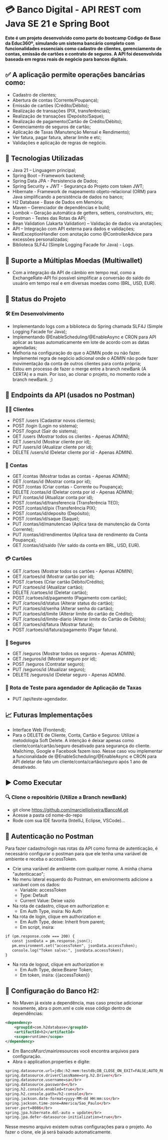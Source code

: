 # 💳 Banco Digital - API REST com Java SE 21 e Spring Boot 

#### Este é um projeto desenvolvido como parte do <b>bootcamp Código de Base da Educ360º</b>, simulando um sistema bancário completo com funcionalidades essenciais como cadastro de clientes, gerenciamento de contas, emissão de cartões e contrato de seguros. A API foi desenvolvida baseada em regras reais de negócio para bancos digitais.

## ✅ A aplicação permite operações bancárias como:
- Cadastro de clientes;
- Abertura de contas (Corrente/Poupança);
- Emissão de cartões (Crédito/Débito);
- Realização de transações (PIX, transferências);
- Realização de transações (Depósito/Saque);
- Realização de pagamento(Cartão de Crédito/Débito);
- Gerenciamento de seguros de cartão;
- Aplicação de Taxas (Manutenção Mensal e Rendimento);
- Ver fatura, pagar fatura, alterar limite e etc;
- Validações e aplicação de regras de negócio.


## 🚀 Tecnologias Utilizadas
- Java 21 – Linguagem principal;
- Spring Boot – Framework backend;
- Spring Data JPA - Persistencia de Dados;
- Spring Security + JWT - Segurança do Projeto com token JWT;
- Hibernate - Framework de mapeamento objeto-relacional (ORM) para Java simplificando a persistência de dados no banco;
- H2 Database - Base de Dados em Memória;
- Maven – Gerenciador de dependências e build;
- Lombok – Geração automática de getters, setters, constructors, etc;
- Postman - Testes das Rotas da API;
- Bean Validation (Jakarta Validation) – Validação de dados via anotações;
- API – Integração com API externa para dados e validações;
- RestExceptionHandler com anotação como @ControllerAdvice para excessões personalizadas;
- Biblioteca SLF4J (Simple Logging Facade for Java) - Logs.


## 💱 Suporte a Múltiplas Moedas (Multiwallet)
- Com a integração da API de câmbio em tempo real, como a  ExchangeRate-API foi possível simplificar a conversão do saldo do usuário em tempo real e em diversas moedas como (BRL, USD, EUR).


## 🚧 Status do Projeto
### 🛠️ Em Desenvolvimento
- Implementando logs com a biblioteca do Spring chamada SLF4J (Simple Logging Facade for Java);
- Implementando @EnableScheduling/@EnableAsync e CRON para API aplicar as taxas automaticamente em lote de acordo com as datas agendadas;
- Melhoria na configuração do que o ADMIN pode ou não fazer. Implementei regra de negócio adicional onde o ADMIN não pode fazer movimentação da conta de outros clientes para conta própria;
- Estou em processo de fazer o merge entre a branch newBank (A CERTA) e a main. Por isso, ao clonar o projeto, no momento rode a branch newBank. ;)

  
## 🔗 Endpoints da API (usados no Postman)
### 🧑‍💼 Clientes
- POST /users (Cadastrar novos clientes);
- POST /login (Login no sistema);
- POST /logout (Sair do sistema);
- GET /users (Mostrar todos os clientes - Apenas ADMIN);
- GET /users/id (Mostrar cliente por id);
- PUT /users/id (Atualizar cliente por id);
- DELETE /users/id (Deletar cliente por id - Apenas ADMIN).
  
### 💼 Contas
- GET /contas (Mostrar todas as contas - Apenas ADMIN);
- GET /contas/id (Mostrar conta por id);
- POST /contas (Criar contas - Corrente ou Poupança);
- DELETE /contas/id (Deletar conta por id - Apenas ADMIN);
- PUT /contas/id (Atualizar conta por id);
- POST /contas/id/transferencia (Transferência TED);
- POST /contas/id/pix (Transferência PIX);
- POST /contas/id/deposito (Depósito);
- POST /contas/id/saque (Saque);
- PUT /contas/id/manutencao (Aplica taxa de manutenção da Conta Corrente);
- PUT /contas/id/rendimentos (Aplica taxa de rendimento da Conta Poupança);
- GET /contas/id/saldo (Ver saldo da conta em BRL, USD, EUR).

### 💳 Cartões
- GET /cartoes (Mostrar todos os cartões - Apenas ADMIN);
- GET /cartoes/id (Mostrar cartão por id);
- POST /cartoes (Criar cartão Débito/Crédito);
- PUT /cartoes/id (Atualizar cartão);
- DELETE /cartoes/id (Deletar cartão);
- POST /cartoes/id/pagamento (Pagamento com cartão);
- PUT /cartoes/id/status (Alterar status do cartão);
- PUT /cartoes/id/senha (Alterar senha do cartão);
- PUT /cartoes/id/limite (Alterar limite do cartão de Crédito);
- PUT /cartoes/id/limite-diario (Alterar limite do Cartão de Débito);
- GET /cartoes/id/fatura (Mostrar fatura);
- POST /cartoes/id/fatura/pagamento (Pagar fatura).

### 🧰 Seguros
- GET /seguros (Mostrar todos os seguros - Apenas ADMIN);
- GET /seguros/id (Mostrar seguro por id);
- POST /seguros (Contratar seguro);
- PUT /seguros/id (Atualizar seguro);
- DELETE /seguros/id (Deletar seguro - Apenas ADMIN).

### 📂 Rota de Teste para agendador de Aplicação de Taxas
- PUT /api/teste-agendador.
  
## 📈 Futuras Implementações
- Interface Web (Frontend);
- Para o DELETE de Cliente, Conta, Cartão e Seguros: Utilizei a metodologia Soft Delete. A intenção é deixar apenas como cliente/conta/cartão/seguro desativado para segurança do cliente. Mailchimp, Google e Facebook fazem isso. Nesse caso vou implementar a funcionalidade de @EnableScheduling/@EnableAsync e CRON para API deletar de fato um cliente/conta/cartão/seguro após 1 ano de desativado.


## ▶️ Como Executar
### 🔍 Clone o repositório (Utilize a Branch newBank)
- git clone https://github.com/marciellioliveira/BancoM.git
-  Acesse a pasta cd nome-do-repo
-  Rode com sua IDE favorita (IntelliJ, Eclipse, VSCode)...

## 🔗 Autenticação no Postman
Para fazer cadastro/login nas rotas da API como forma de autenticação, 
é necessário configurar o postman para que ele tenha uma variável de ambiente
e receba o accessToken.
- Crie uma variável de ambiente com qualquer nome. A minha chama "autenticacao";
- No menu lateral esquerdo do Postman, em environments adicione a variável com
os dados:</br>
  - Variable: accessToken</br>
  - Type: Default</br>
  - Current Value: Deixe vazio</br>
- Na rota de cadastro, clique em authorization e:</br>
  - Em Auth Type, insira: No Auth</br>
- Na rota de login, clique em authorization e:</br>
  - Em Auth Type, deixe: Inherit from parent;</br>
  - Em script, insira:</br>  
 ```xml
if (pm.response.code === 200) {
    const jsonData = pm.response.json();
    pm.environment.set("accessToken", jsonData.accessToken);
    console.log("Token salvo:", jsonData.accessToken);
}
```
- Na rota de logout, clique em authorization e:</br>
  - Em Auth Type, deixe:Bearer Token;</br>
  - Em token, insira: {{accessToken}}</br>  

## 🔗 Configuração do Banco H2:
- No Maven já existe a dependência, mas caso precise adicionar novamente, abra o pom.xml e cole esse código dentro de dependências:
```xml
<dependency>
    <groupId>com.h2database</groupId>
    <artifactId>h2</artifactId>
    <scope>runtime</scope>
</dependency>
```

- Em BancoM\src\main\resources você encontra arquivos para configuração.</br>
- Abra o application.properties e digite:</br>
```xml
spring.datasource.url=jdbc:h2:mem:testdb;DB_CLOSE_ON_EXIT=FALSE;AUTO_RECONNECT=TRUE;</br>
spring.datasource.driverClassName=org.h2.Driver</br>
spring.datasource.username=sa</br>
spring.datasource.password=</br>
spring.h2.console.enabled=true</br>
spring.h2.console.path=/h2-console</br>
spring.jackson.date-format=yyyy-MM-dd HH:mm:ss</br>
spring.jackson.time-zone=America/Sao_Paulo</br>
server.port=8086</br>
spring.jpa.hibernate.ddl-auto = update</br>
spring.jpa.defer-datasource-initialization=true</br>
```
Nesse mesmo arquivo existem outras configurações para o projeto.
Ao fazer o clone, ele já será baixado automaticamente.   
